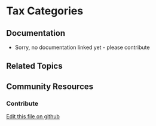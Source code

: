 # Tax Categories

## Documentation

* Sorry, no documentation linked yet - please contribute

## Related Topics

## Community Resources

### Contribute

[Edit this file on github](https://github.com/olafk/controlpanel-documentation-docs/blob/master/md/73en/com_liferay_commerce_product_tax_category_web_internal_portlet_CPTaxCategoryPortlet/editCPTaxCategory.md)
